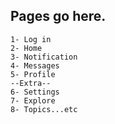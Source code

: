 ## Pages go here.
    1- Log in
    2- Home
    3- Notification
    4- Messages
    5- Profile
    --Extra--
    6- Settings
    7- Explore
    8- Topics...etc